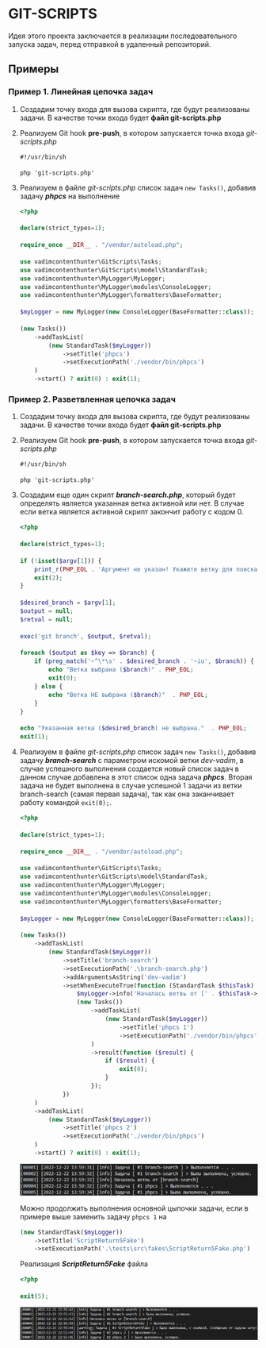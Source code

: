# GIT-SCRIPTS

Идея этого проекта заключается в реализации последовательного запуска задач, перед отправкой в удаленный репозиторий.

## Примеры

### Пример 1. Линейная цепочка задач

1. Создадим точку входа для вызова скрипта, где будут
реализованы задачи. В качестве точки входа будет **файл git-scripts.php**

2. Реализуем Git hook **pre-push**, в котором запускается точка входа _git-scripts.php_

    ```git
    #!/usr/bin/sh

    php 'git-scripts.php'
    ```

3. Реализуем в файле _git-scripts.php_ список задач `new Tasks()`, добавив задачу **_phpcs_** на выполнение

    ```php
    <?php

    declare(strict_types=1);

    require_once __DIR__ . "/vendor/autoload.php";

    use vadimcontenthunter\GitScripts\Tasks;
    use vadimcontenthunter\GitScripts\model\StandardTask;
    use vadimcontenthunter\MyLogger\MyLogger;
    use vadimcontenthunter\MyLogger\modules\ConsoleLogger;
    use vadimcontenthunter\MyLogger\formatters\BaseFormatter;

    $myLogger = new MyLogger(new ConsoleLogger(BaseFormatter::class));

    (new Tasks())
        ->addTaskList(
            (new StandardTask($myLogger))
                ->setTitle('phpcs')
                ->setExecutionPath('./vendor/bin/phpcs')
        )
        ->start() ? exit(0) : exit(1);
    ```

### Пример 2. Разветвленная цепочка задач

1. Создадим точку входа для вызова скрипта, где будут
реализованы задачи. В качестве точки входа будет **файл git-scripts.php**

2. Реализуем Git hook **pre-push**, в котором запускается точка входа _git-scripts.php_

    ```git
    #!/usr/bin/sh

    php 'git-scripts.php'
    ```

3. Создадим еще один скрипт **_branch-search.php_**, который будет определять является указанная ветка активной или нет.
В случае если ветка является активной скрипт закончит работу с кодом 0.

    ```php
    <?php

    declare(strict_types=1);

    if (!isset($argv[1])) {
        print_r(PHP_EOL . 'Аргумент не указан! Укажите ветку для поиска.' . PHP_EOL);
        exit(2);
    }

    $desired_branch = $argv[1];
    $output = null;
    $retval = null;

    exec('git branch', $output, $retval);

    foreach ($output as $key => $branch) {
        if (preg_match('~^\*\s' . $desired_branch . '~iu', $branch)) {
            echo "Ветка выбрана ($branch)" . PHP_EOL;
            exit(0);
        } else {
            echo "Ветка НЕ выбрана ($branch)"  . PHP_EOL;
        }
    }

    echo "Указанная ветка ($desired_branch) не выбрана."  . PHP_EOL;
    exit(1);
    ```

4. Реализуем в файле _git-scripts.php_ список задач `new Tasks()`, добавив задачу **_branch-search_** с параметром искомой ветки _dev-vadim_, в случае успешного выполнения создается новый список задач в данном случае добавлена в этот список одна задача **_phpcs_**. Вторая задача не будет выполнена в случае успешной 1 задачи из ветки branch-search (самая первая задача), так как она заканчивает работу командой `exit(0);`.

    ```php
    <?php

    declare(strict_types=1);

    require_once __DIR__ . "/vendor/autoload.php";

    use vadimcontenthunter\GitScripts\Tasks;
    use vadimcontenthunter\GitScripts\model\StandardTask;
    use vadimcontenthunter\MyLogger\MyLogger;
    use vadimcontenthunter\MyLogger\modules\ConsoleLogger;
    use vadimcontenthunter\MyLogger\formatters\BaseFormatter;

    $myLogger = new MyLogger(new ConsoleLogger(BaseFormatter::class));

    (new Tasks())
        ->addTaskList(
            (new StandardTask($myLogger))
                ->setTitle('branch-search')
                ->setExecutionPath('.\branch-search.php')
                ->addArgumentsAsString('dev-vadim')
                ->setWhenExecuteTrue(function (StandardTask $thisTask) use ($myLogger) {
                    $myLogger->info('Началась ветвь от [' . $thisTask->getTitle() . ']');
                    (new Tasks())
                        ->addTaskList(
                            (new StandardTask($myLogger))
                                ->setTitle('phpcs 1')
                                ->setExecutionPath('./vendor/bin/phpcs')
                        )
                        ->result(function ($result) {
                            if ($result) {
                                exit(0);
                            }
                        });
                })
        )
        ->addTaskList(
            (new StandardTask($myLogger))
                ->setTitle('phpcs 2')
                ->setExecutionPath('./vendor/bin/phpcs')
        )
        ->start() ? exit(0) : exit(1);
    ```

    ![результат работы](readme\r1.PNG)

    Можно продолжить выполнения основной цыпочки задачи, если в примере выше заменить задачу `phpcs 1` на

    ```php
    (new StandardTask($myLogger))
        ->setTitle('ScriptReturn5Fake')
        ->setExecutionPath('.\tests\src\fakes\ScriptReturn5Fake.php')
    ```

    Реализация **_ScriptReturn5Fake_** файла

    ```php
    <?php

    exit(5);
    ```

    ![результат работы](readme\r2.PNG)
